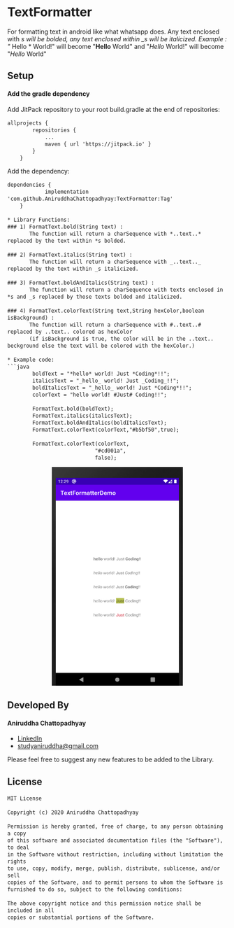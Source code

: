 # TextFormatter
For formatting text in android like what whatsapp does. Any text enclosed with *s will be bolded, any text enclosed within _s will be italicized. 
Example :
"* Hello * World!" will become "**Hello** World" and "_Hello_ World!" will become "*Hello* World"

## Setup

####  Add the gradle dependency

Add JitPack repository to your root build.gradle at the end of repositories:
```
allprojects {
		repositories {
			...
			maven { url 'https://jitpack.io' }
		}
	}
```
Add the dependency:
```
dependencies {
	        implementation 'com.github.AniruddhaChattopadhyay:TextFormatter:Tag'
	}

* Library Functions: 
### 1) FormatText.bold(String text) :
       The function will return a charSequence with *..text..* replaced by the text within *s bolded.
       
### 2) FormatText.italics(String text) :
       The function will return a charSequence with _..text.._ replaced by the text within _s italicized.

### 3) FormatText.boldAndItalics(String text) :
       The function will return a charSequence with texts enclosed in *s and _s replaced by those texts bolded and italicized.
       
### 4) FormatText.colorText(String text,String hexColor,boolean isBackground) :
       The function will return a charSequence with #..text..# replaced by ..text.. colored as hexColor
       (if isBackground is true, the color will be in the ..text.. beckground else the text will be colored with the hexColor.)
       
* Example code: 
```java
        boldText = "*hello* world! Just *Coding*!!";
        italicsText = "_hello_ world! Just _Coding_!!";
        boldItalicsText = "_hello_ world! Just *Coding*!!";
        colorText = "hello world! #Just# Coding!!";

        FormatText.bold(boldText); 
        FormatText.italics(italicsText);
        FormatText.boldAndItalics(boldItalicsText);
        FormatText.colorText(colorText,"#b5bf50",true);
        
        FormatText.colorText(colorText,
                            "#cd001a",
                            false);
```
<p align="center">
<img src="images/screenshot.PNG" width="300" height="500">
</p>

## Developed By
#### Aniruddha Chattopadhyay
* [LinkedIn](linkedin.com/in/aniruddha-chattopadhyay-448912105/)
* studyaniruddha@gmail.com

Please feel free to suggest any new features to be added to the Library.


## License
```
MIT License

Copyright (c) 2020 Aniruddha Chattopadhyay

Permission is hereby granted, free of charge, to any person obtaining a copy
of this software and associated documentation files (the "Software"), to deal
in the Software without restriction, including without limitation the rights
to use, copy, modify, merge, publish, distribute, sublicense, and/or sell
copies of the Software, and to permit persons to whom the Software is
furnished to do so, subject to the following conditions:

The above copyright notice and this permission notice shall be included in all
copies or substantial portions of the Software.

